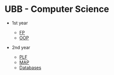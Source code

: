 # UBB - Computer Science

- 1st year
  - [FP](https://github.com/917OctaviaSuceava/Fundamentals-of-Programming)
  - [OOP](https://github.com/917OctaviaSuceava/Object-Oriented-Programming)

- 2nd year
  - [PLF](https://github.com/917OctaviaSuceava/Functional-and-Logic-Programming)
  - [MAP](https://github.com/917OctaviaSuceava/Advanced-Methods-of-Programming)
  - [Databases](https://github.com/917OctaviaSuceava/Databases)
